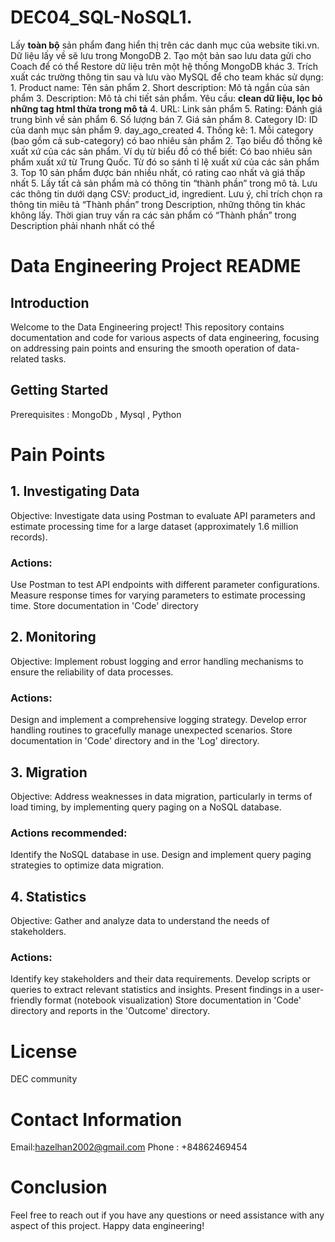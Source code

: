 # DEC04_SQL-NoSQL1.


Lấy **toàn bộ** sản phẩm đang hiển thị trên các danh mục của website tiki.vn. Dữ liệu lấy về sẽ lưu trong MongoDB
2. Tạo một bản sao lưu data gửi cho Coach để có thể Restore dữ liệu trên một hệ thống MongoDB khác
3. Trích xuất các trường thông tin sau và lưu vào MySQL để cho team khác sử dụng:
    1. Product name: Tên sản phẩm 
    2. Short description: Mô tả ngắn của sản phẩm
    3. Description: Mô tả chi tiết sản phẩm. Yêu cầu: **clean dữ liệu, lọc bỏ những tag html thừa trong mô tả**
    4. URL: Link sản phẩm
    5. Rating: Đánh giá trung bình về sản phẩm
    6. Số lượng bán
    7. Giá sản phẩm
    8. Category ID: ID của danh mục sản phẩm
    9. day_ago_created 
4. Thống kê:
    1. Mỗi category (bao gồm cả sub-category) có bao nhiêu sản phẩm
    2. Tạo biểu đồ thống kê xuất xứ của các sản phẩm. Ví dụ từ biểu đồ có thể biết: Có bao nhiêu sản phẩm xuất xứ từ Trung Quốc. Từ đó so sánh tỉ lệ xuất xứ của các sản phẩm
    3. Top 10 sản phẩm được bán nhiều nhất, có rating cao nhất và giá thấp nhất
5. Lấy tất cả sản phẩm mà có thông tin “thành phần” trong mô tả. Lưu các thông tin dưới dạng CSV: product_id, ingredient.
Lưu ý, chỉ trích chọn ra thông tin miêu tả “Thành phần” trong Description, những thông tin khác không lấy. Thời gian truy vấn ra các sản phẩm có “Thành phần” trong Description phải nhanh nhất có thể




# Data Engineering Project README
## Introduction
Welcome to the Data Engineering project! This repository contains documentation and code for various aspects of data engineering, focusing on addressing pain points and ensuring the smooth operation of data-related tasks.

## Getting Started
Prerequisites : MongoDb , Mysql , Python

# Pain Points
## 1. Investigating Data
Objective: Investigate data using Postman to evaluate API parameters and estimate processing time for a large dataset (approximately 1.6 million records).

### Actions:

Use Postman to test API endpoints with different parameter configurations.
Measure response times for varying parameters to estimate processing time.
Store documentation in 'Code' directory 

## 2. Monitoring
Objective: Implement robust logging and error handling mechanisms to ensure the reliability of data processes.

### Actions:

Design and implement a comprehensive logging strategy.
Develop error handling routines to gracefully manage unexpected scenarios.
Store documentation in 'Code' directory and in the 'Log' directory.


## 3. Migration
Objective: Address weaknesses in data migration, particularly in terms of load timing, by implementing query paging on a NoSQL database.

### Actions recommended:

Identify the NoSQL database in use.
Design and implement query paging strategies to optimize data migration.


## 4. Statistics
Objective: Gather and analyze data to understand the needs of stakeholders.

### Actions:

Identify key stakeholders and their data requirements.
Develop scripts or queries to extract relevant statistics and insights.
Present findings in a user-friendly format (notebook visualization)
Store documentation in 'Code' directory and reports in the 'Outcome' directory.


# License
DEC community

# Contact Information
Email:hazelhan2002@gmail.com
Phone : +84862469454

# Conclusion
Feel free to reach out if you have any questions or need assistance with any aspect of this project. Happy data engineering!
